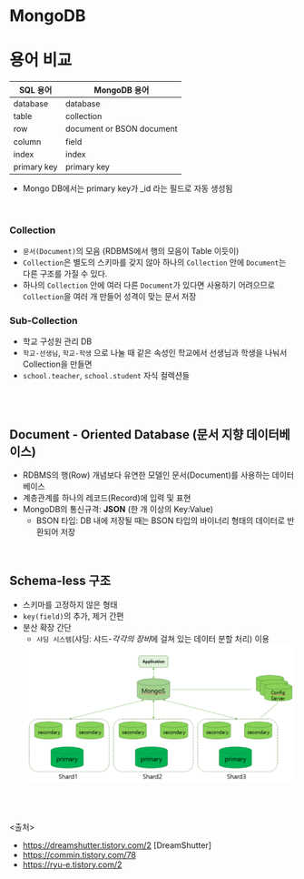 # MongoDB
# 용어 비교

|SQL 용어 | MongoDB 용어|
|---------|------------|
|database|database|
|table |collection |
|row |document or BSON document |
|column |field |
|index |index |
|primary key|primary key |  
- Mongo DB에서는 primary key가 _id 라는 필드로 자동 생성됨

<br>

### Collection
- `문서(Document)`의 모음 (RDBMS에서 행의 모음이 Table 이듯이)
- `Collection`은 별도의 스키마를 갖지 않아 하나의 `Collection` 안에 `Document`는 다른 구조를 가질 수 있다.
- 하나의 `Collection` 안에 여러 다른 `Document`가 있다면 사용하기 어려으므로 `Collection`을 여러 개 만들어 성격이 맞는 문서 저장

### Sub-Collection
- 학교 구성원 관리 DB
- `학교-선생님`, `학교-학생` 으로 나눌 때 같은 속성인 학교에서 선생님과 학생을 나눠서 Collection을 만들면
- `school.teacher`, `school.student` 자식 컬렉션들

<br><br>

## Document - Oriented Database (문서 지향 데이터베이스)
- RDBMS의 행(Row) 개념보다 유연한 모델인 문서(Document)를 사용하는 데이터베이스
- 계층관계를 하나의 레코드(Record)에 입력 및 표현 
- MongoDB의 통신규격: **JSON** (한 개 이상의 Key:Value)
  - BSON 타입: DB 내에 저장될 때는 BSON 타입의 바이너리 형태의 데이터로 반환되어 저장


<BR>
  
## Schema-less 구조
- 스키마를 고정하지 않은 형태
- `key(field)`의 추가, 제거 간편
- 분산 확장 간단
  - `샤딩 시스템`(샤딩: 샤드-*각각의 장비*에 걸쳐 있는 데이터 분할 처리) 이용
  <img src="https://github.com/in3166/TIL/blob/main/DB/MongoDB/img/shard.png" />


<br><br><br>
<출처>
- https://dreamshutter.tistory.com/2 [DreamShutter]
- https://commin.tistory.com/78
- https://ryu-e.tistory.com/2
